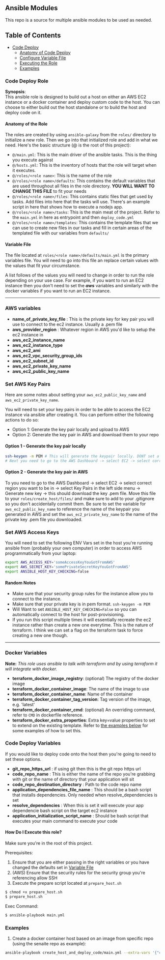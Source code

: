 ## Ansible Modules

This repo is a source for multiple ansible modules to be used as needed.

## Table of Contents  
- [Code Deploy](#code-deploy-role)
    - [Anatomy of Code Deploy](#anatomy-of-the-role)
    - [Configure Variable File](#variable-file)
    - [Executing the Role](#how-do-i-execute-this-role)
    - [Examples](#examples)

### Code Deploy Role
**Synopsis**:  
This ansible role is designed to build out a host on either an AWS EC2 instance or a docker container and deploy custom code to the host. You can choose to either build out the host standalone or to build the host and deploy code on it.


#### Anatomy of the Role
The roles are created by using `ansible-galaxy` from the `roles/` directory to initialize a new role. Then we go into that initialized role and add in what we need. Here's the basic structure (@ is the root of this project):
- `@/main.yml`: This is the main driver of the ansible tasks. This is the thing you execute against  
- `@/hosts.yml`: This is the inventory of hosts that the role will target when it executes.  
- `@/roles/<role name>`: This is the name of the role  
- `@/roles/<role name>/defaults`: This contains the default variables that are used throughout all files in the role directory. **YOU WILL WANT TO CHANGE THIS FILE** to fit your needs  
- `@/roles/<role name>/files`: This contains static files that get used by tasks. Add files into here that the tasks will use. There's an example script in here that shows how to execute a nodejs app.  
- `@/roles/<role name>/tasks`: This is the main meat of the project. Refer to the `main.yml` in here as entrypoint and then `deploy_code.yml`  
- `@/roles/<role name>/templates`: This contains the template files that we can use to create new files in our tasks and fill in certain areas of the templated file with our variables from `defaults/`  


#### Variable File
The file located at `roles/<role name>/defaults/main.yml` is the primary variables file. You will need to go into this file an replace certain values with the values that fit your circumstance. 

A list follows of the values you will need to change in order to run the role depending on your use case. For example, if you want to run an EC2 instance then you don't need to set the ***aws*** variables and similarly with the docker variables if you want to run an EC2 instance.

---

### AWS variables
- **name_of_private_key_file** : This is the private key for key pair you will use to connect to the ec2 instance. Usually a .pem file  
- **aws_provider_region** : Whatever region in AWS you'd like to setup the ec2 instance in  
- **aws_ec2_instance_name**  
- **aws_ec2_instance_type**  
- **aws_ec2_ami**  
- **aws_ec2_vpc_security_group_ids**  
- **aws_ec2_subnet_id**  
- **aws_ec2_private_key_name**  
- **aws_ec2_public_key_name**  

### Set AWS Key Pairs  
Here are some notes about setting your `aws_ec2_public_key_name` and `aws_ec2_private_key_name`.

You will need to set your key pairs in order to be able to access the EC2 instance via ansible after creating it. You can perform either the following actions to do so:
- Option 1: Generate the key pair locally and upload to AWS
- Option 2: Generate the key pair in AWS and download them to your repo

#### Option 1 - Generate the key pair locally
```sh
ssh-keygen -m PEM # This will generate the keypair locally. DONT set a passphrase
# Next you need to go to the AWS Dashboard -> select EC2 -> select correct region you want to be in -> select Key Pairs in the left side menu -> upload your public key
```

#### Option 2 - Generate the key pair in AWS
To you need to go to the AWS Dashboard -> select EC2 -> select correct region you want to be in -> select Key Pairs in the left side menu -> Generate new key -> this should download the key .pem file. Move this file to your `roles/create_host/files/` and make sure to add to your .gitignore so you don't accidentally commit them. Be sure to set the variable for `aws_ec2_public_key_name` to reference the name of the keypair you generated in AWS and set the `aws_ec2_private_key_name` to the name of the private key .pem file you downloaded.

### Set AWS Access Keys
You will need to set the following ENV Vars set in the host you're running ansible from (probably your own computer) in order to access AWS programmatically from your laptop:
```sh
export AWS_ACCESS_KEY='someAccessKeyYouGotFromAWS'
export AWS_SECRET_KEY='somePrivateSecretKeyYouGotFromAWS'
export ANSIBLE_HOST_KEY_CHECKING=false
```

#### Random Notes
- Make sure that your security group rules for the instance allow you to connect to the instance. 
- Make sure that your private key is in pem format. `ssh-keygen -m PEM`
- Will Want to set `ANSIBLE_HOST_KEY_CHECKING=False` so you can automatically connect to the host for post-provisioning.
- If you run this script multiple times it will essentially recreate the ec2 instance rather than create a new one everytime. This is the nature of terraform. I think we can set a flag on the terraform task to force creating a new one though.
---
### Docker Variables
**Note:** *This role uses ansible to talk with terraform and by using terraform it will integrate with docker.*
- **terraform_docker_image_registry**: (optional) The registry of the docker image 
- **terraform_docker_container_image**: The name of the image to use
- **terraform_docker_container_name**: Name of the container
- **terraform_docker_container_tag_version**: Tag version of the image, e.g. 'latest'
- **terraform_docker_container_cmd**: (optional) An overriding command, refer to `CMD` in dockerfile reference.
- **terraform_docker_extra_properties**: Extra key=value properties to set to extend on the existing template. Refer to [the examples below](#examples) for some examples of how to set this. 

### Code Deploy Variables
If you would like to deploy code onto the host then you're going to need to set these options.
- **git_repo_https_url** : if using git then this is the git repo https url  
- **code_repo_name** : This is either the name of the repo you're grabbing with git or the name of directory that your application will sit  
- **code_repo_destination_directory** : Path to the code repo name  
- **application_dependencies_file_name** : This should be a bash script that installs dependencies. Only needed when resolve_dependencies is set  
- **resolve_dependencies** : When this is set it will execute your app dependencie bash script on the target ec2 instance  
- **application_initialization_script_name** : Should be bash script that executes your main command to execute your code  

#### How Do I Execute this role?
Make sure you're in the root of this project.

Prerequisites:  
1. Ensure that you are either passing in the right variables or you have changed the defaults set in [Variable File](#variable-file)  
2. (AWS) Ensure that the security rules for the security group you're referencing allow SSH  
3. Execute the prepare script located at `prepare_host.sh`
```sh
$ chmod +x prepare_host.sh
$ prepare_host.sh
```
Exec Command:  
```sh
$ ansible-playbook main.yml
```

### Examples
1. Create a docker container host based on an image from specific repo (using the senaite repo as example):
```sh
ansible-playbook create_host_and_deploy_code/main.yml --extra-vars '{"create_host_mode": "docker", "terraform_docker_image_registry": "senaite", "terraform_docker_container_image": "senaite", "terraform_docker_container_name": "senaite_example", "terraform_docker_container_tag_version": "edge"}'
```
